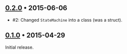 ## [0.2.0][] • 2015-06-06

- #2: Changed `StateMachine` into a class (was a struct).


## [0.1.0][] • 2015-04-29

Initial release.


  [0.2.0]: https://github.com/macoscope/SwiftyStateMachine/compare/0.1.0...0.2.0
  [0.1.0]: https://github.com/macoscope/SwiftyStateMachine/compare/928b1d1...0.1.0
